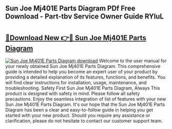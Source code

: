 ## Sun Joe Mj401E Parts Diagram PDf Free Download - Part-tbv Service Owner Guide RYluL

# <h2><a href="http://dfj9xdz.blite.top/?on=Sun+Joe+Mj401E+Parts+Diagram">🔗Download New 👉🔴 Sun Joe Mj401E Parts Diagram</a></h2>

[![Sun Joe Mj401E Parts Diagram download](https://i.imgur.com/lujVjoI.png)](http://dfj9xdz.blite.top/?on=Sun+Joe+Mj401E+Parts+Diagram)
Welcome to the user manual for your newly obtained Sun Joe Mj401E Parts Diagram. This comprehensive guide is intended to help you become an expert user of your product by providing a detailed explanation of its features, functions, and benefits. You will find clear instructions for installation, usage, maintenance, and troubleshooting. Safety First Sun Joe Mj401E Parts Diagram, Always This product is designed with safety in mind. Please follow all safety precautions. Enjoy the seamless integration of list of features with your new Sun Joe Mj401E Parts Diagram. It's our hope that the Sun Joe Mj401E Parts Diagram has been a clear and easy-to-follow guide in helping you get started with your new product. Should you require any assistance or clarification, please do not hesitate to contact our customer support team.
